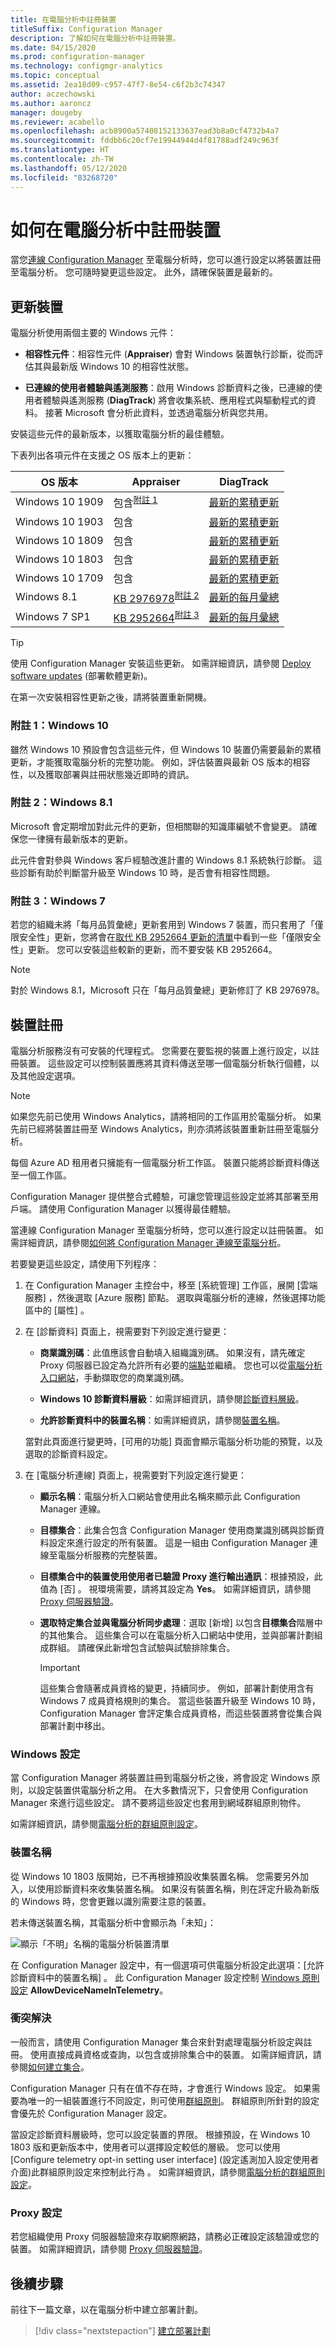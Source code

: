 ```yaml
---
title: 在電腦分析中註冊裝置
titleSuffix: Configuration Manager
description: 了解如何在電腦分析中註冊裝置。
ms.date: 04/15/2020
ms.prod: configuration-manager
ms.technology: configmgr-analytics
ms.topic: conceptual
ms.assetid: 2ea18d09-c957-47f7-8e54-c6f2b3c74347
author: aczechowski
ms.author: aaroncz
manager: dougeby
ms.reviewer: acabello
ms.openlocfilehash: acb8900a57408152133637ead3b8a0cf4732b4a7
ms.sourcegitcommit: fddbb6c20cf7e19944944d4f81788adf249c963f
ms.translationtype: HT
ms.contentlocale: zh-TW
ms.lasthandoff: 05/12/2020
ms.locfileid: "83268720"
---
```

# <a name="how-to-enroll-devices-in-desktop-analytics"></a>如何在電腦分析中註冊裝置

當您[連線 Configuration Manager](connect-configmgr.md) 至電腦分析時，您可以進行設定以將裝置註冊至電腦分析。 您可隨時變更這些設定。 此外，請確保裝置是最新的。

## <a name="update-devices"></a>更新裝置

電腦分析使用兩個主要的 Windows 元件：

- **相容性元件**：相容性元件 (**Appraiser**) 會對 Windows 裝置執行診斷，從而評估其與最新版 Windows 10 的相容性狀態。

- **已連線的使用者體驗與遙測服務**：啟用 Windows 診斷資料之後，已連線的使用者體驗與遙測服務 (**DiagTrack**) 將會收集系統、應用程式與驅動程式的資料。 接著 Microsoft 會分析此資料，並透過電腦分析與您共用。

安裝這些元件的最新版本，以獲取電腦分析的最佳體驗。

下表列出各項元件在支援之 OS 版本上的更新：

| OS 版本 | Appraiser | DiagTrack |
| --------------| ----------------------- | -------------------|
| Windows 10 1909 | 包含<sup>[附註 1](#bkmk_note1)</sup> | [最新的累積更新](https://support.microsoft.com/help/4529964) |
| Windows 10 1903 | 包含 | [最新的累積更新](https://support.microsoft.com/help/4498140) |
| Windows 10 1809 | 包含 | [最新的累積更新](https://support.microsoft.com/help/4464619) |
| Windows 10 1803 | 包含 | [最新的累積更新](https://support.microsoft.com/help/4099479) |
| Windows 10 1709 | 包含 | [最新的累積更新](https://support.microsoft.com/help/4043454) |
| Windows 8.1 | [KB 2976978](https://support.microsoft.com/help/2976978)<sup>[附註 2](#bkmk_note2)</sup> | [最新的每月彙總](https://support.microsoft.com/help/4009470) |
| Windows 7 SP1 | [KB 2952664](https://support.microsoft.com/help/2952664)<sup>[附註 3](#bkmk_note3)</sup> | [最新的每月彙總](https://support.microsoft.com/help/4009469) |

> [!TIP]
> 使用 Configuration Manager 安裝這些更新。 如需詳細資訊，請參閱 [Deploy software updates](../sum/deploy-use/deploy-software-updates.md) (部署軟體更新)。
>
> 在第一次安裝相容性更新之後，請將裝置重新開機。

### <a name="note-1-windows-10"></a><a name="bkmk_note1"></a> 附註 1：Windows 10

雖然 Windows 10 預設會包含這些元件，但 Windows 10 裝置仍需要最新的累積更新，才能獲取電腦分析的完整功能。 例如，評估裝置與最新 OS 版本的相容性，以及獲取部署與註冊狀態幾近即時的資訊。

### <a name="note-2-windows-81"></a><a name="bkmk_note2"></a> 附註 2：Windows 8.1

Microsoft 會定期增加對此元件的更新，但相關聯的知識庫編號不會變更。 請確保您一律擁有最新版本的更新。

此元件會對參與 Windows 客戶經驗改進計畫的 Windows 8.1 系統執行診斷。 這些診斷有助於判斷當升級至 Windows 10 時，是否會有相容性問題。

### <a name="note-3-windows-7"></a><a name="bkmk_note3"></a> 附註 3：Windows 7

若您的組織未將「每月品質彙總」更新套用到 Windows 7 裝置，而只套用了「僅限安全性」更新，您將會在[取代 KB 2952664 更新的清單](https://www.catalog.update.microsoft.com/ScopedViewInline.aspx?updateid=ad3652cd-2689-4726-b3ef-b086ded23c7c)中看到一些「僅限安全性」更新。 您可以安裝這些較新的更新，而不要安裝 KB 2952664。

> [!NOTE]
> 對於 Windows 8.1，Microsoft 只在「每月品質彙總」更新修訂了 KB 2976978。

## <a name="device-enrollment"></a>裝置註冊

電腦分析服務沒有可安裝的代理程式。 您需要在要監視的裝置上進行設定，以註冊裝置。 這些設定可以控制裝置應將其資料傳送至哪一個電腦分析執行個體，以及其他設定選項。

> [!Note]  
> 如果您先前已使用 Windows Analytics，請將相同的工作區用於電腦分析。 如果先前已經將裝置註冊至 Windows Analytics，則亦須將該裝置重新註冊至電腦分析。
>
> 每個 Azure AD 租用者只擁能有一個電腦分析工作區。 裝置只能將診斷資料傳送至一個工作區。  

Configuration Manager 提供整合式體驗，可讓您管理這些設定並將其部署至用戶端。 請使用 Configuration Manager 以獲得最佳體驗。

當連線 Configuration Manager 至電腦分析時，您可以進行設定以註冊裝置。 如需詳細資訊，請參閱[如何將 Configuration Manager 連線至電腦分析](connect-configmgr.md#bkmk_connect)。

若要變更這些設定，請使用下列程序：

1. 在 Configuration Manager 主控台中，移至 [系統管理]  工作區，展開 [雲端服務]  ，然後選取 [Azure 服務]  節點。 選取與電腦分析的連線，然後選擇功能區中的 [屬性]  。

2. 在 [診斷資料]  頁面上，視需要對下列設定進行變更：  

    - **商業識別碼**：此值應該會自動填入組織識別碼。 如果沒有，請先確定 Proxy 伺服器已設定為允許所有必要的[端點](enable-data-sharing.md#endpoints)並繼續。 您也可以從[電腦分析入口網站](monitor-connection-health.md#bkmk_ViewCommercialID)，手動擷取您的商業識別碼。

    - **Windows 10 診斷資料層級**：如需詳細資訊，請參閱[診斷資料層級](enable-data-sharing.md#diagnostic-data-levels)。  

    - **允許診斷資料中的裝置名稱**：如需詳細資訊，請參閱[裝置名稱](#device-name)。  

    當對此頁面進行變更時，[可用的功能]  頁面會顯示電腦分析功能的預覽，以及選取的診斷資料設定。  

3. 在 [電腦分析連線]  頁面上，視需要對下列設定進行變更：

    - **顯示名稱**：電腦分析入口網站會使用此名稱來顯示此 Configuration Manager 連線。  

    - **目標集合**：此集合包含 Configuration Manager 使用商業識別碼與診斷資料設定來進行設定的所有裝置。 這是一組由 Configuration Manager 連線至電腦分析服務的完整裝置。  

    - **目標集合中的裝置使用使用者已驗證 Proxy 進行輸出通訊**：根據預設，此值為 [否]  。 視環境需要，請將其設定為 **Yes**。 如需詳細資訊，請參閱 [Proxy 伺服器驗證](enable-data-sharing.md#proxy-server-authentication)。

    - **選取特定集合並與電腦分析同步處理**：選取 [新增]  以包含**目標集合**階層中的其他集合。 這些集合可以在電腦分析入口網站中使用，並與部署計劃組成群組。 請確保此新增包含試驗與試驗排除集合。  <!-- 4097528 -->

        > [!IMPORTANT]
        > 這些集合會隨著成員資格的變更，持續同步。 例如，部署計劃使用含有 Windows 7 成員資格規則的集合。 當這些裝置升級至 Windows 10 時，Configuration Manager 會評定集合成員資格，而這些裝置將會從集合與部署計劃中移出。

### <a name="windows-settings"></a>Windows 設定

當 Configuration Manager 將裝置註冊到電腦分析之後，將會設定 Windows 原則，以設定裝置供電腦分析之用。 在大多數情況下，只會使用 Configuration Manager 來進行這些設定。 請不要將這些設定也套用到網域群組原則物件。

如需詳細資訊，請參閱[電腦分析的群組原則設定](group-policy-settings.md)。

### <a name="device-name"></a>裝置名稱

從 Windows 10 1803 版開始，已不再根據預設收集裝置名稱。 您需要另外加入，以使用診斷資料來收集裝置名稱。 如果沒有裝置名稱，則在評定升級為新版的 Windows 時，您會更難以識別需要注意的裝置。

若未傳送裝置名稱，其電腦分析中會顯示為「未知」：

![顯示「不明」名稱的電腦分析裝置清單](media/unknown-device-name.png)

在 Configuration Manager 設定中，有一個選項可供電腦分析設定此選項：[允許診斷資料中的裝置名稱]  。 此 Configuration Manager 設定控制 [Windows 原則設定](group-policy-settings.md) **AllowDeviceNameInTelemetry**。

### <a name="conflict-resolution"></a>衝突解決

一般而言，請使用 Configuration Manager 集合來針對處理電腦分析設定與註冊。 使用直接成員資格或查詢，以包含或排除集合中的裝置。 如需詳細資訊，請參閱[如何建立集合](../core/clients/manage/collections/create-collections.md)。

Configuration Manager 只有在值不存在時，才會進行 Windows 設定。 如果需要為唯一的一組裝置進行不同設定，則可使用[群組原則](group-policy-settings.md)。 群組原則所針對的設定會優先於 Configuration Manager 設定。

當設定診斷資料層級時，您可以設定裝置的界限。 根據預設，在 Windows 10 1803 版和更新版本中，使用者可以選擇設定較低的層級。 您可以使用 [Configure telemetry opt-in setting user interface] \(設定遙測加入設定使用者介面\)此群組原則設定來控制此行為  。 如需詳細資訊，請參閱[電腦分析的群組原則設定](group-policy-settings.md)。

### <a name="proxy-settings"></a>Proxy 設定

若您組織使用 Proxy 伺服器驗證來存取網際網路，請務必正確設定該驗證或您的裝置。 如需詳細資訊，請參閱 [Proxy 伺服器驗證](enable-data-sharing.md#proxy-server-authentication)。

## <a name="next-steps"></a>後續步驟

前往下一篇文章，以在電腦分析中建立部署計劃。
> [!div class="nextstepaction"]
> [建立部署計劃](create-deployment-plans.md)
